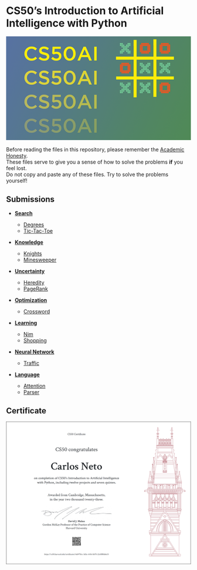 # CS50’s Introduction to Artificial Intelligence with Python

<img src="cs50ai.png" alt="Banner" width="600"/>

Before reading the files in this repository, please remember the [Academic Honesty](https://cs50.harvard.edu/ai/2020/honesty/).\
These files serve to give you a sense of how to solve the problems **if** you feel lost.\
Do not copy and paste any of these files. Try to solve the problems yourself!

## Submissions

* **[Search](search)**
    - [Degrees](search/degrees)
    - [Tic-Tac-Toe](search/tictactoe)

* **[Knowledge](knowledge)**
    - [Knights](knowledge/knights)
    - [Minesweeper](knowledge/minesweeper)

* **[Uncertainty](uncertainty)**
    - [Heredity](uncertainty/heredity)
    - [PageRank](uncertainty/pagerank)

* **[Optimization](optimization)**
    - [Crossword](optimization/crossword)

* **[Learning](learning)**
    - [Nim](learning/nim)
    - [Shopping](learning/shopping)

* **[Neural Network](neural-network)**
    - [Traffic](neural-network/traffic)

* **[Language](language)**
    - [Attention](language/attention)
    - [Parser](language/parser)

## Certificate

[![Certificate](CS50AI.png)](https://certificates.cs50.io/4eb97b1c-3d3a-4456-bb78-22c0f80d6e33.pdf?size=letter)

